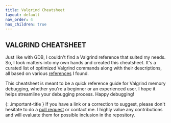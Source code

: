 ```yaml
---
title: Valgrind Cheatsheet
layout: default
nav_order: 4
has_children: true
---
```


## **VALGRIND CHEATSHEET**

Just like with GDB, I couldn't find a Valgrind reference that suited my needs. So, I took matters into my own hands and created this cheatsheet. It's a curated list of optimized Valgrind commands along with their descriptions, all based on various [references](https://jotavare.github.io/valgrind_cheatsheet/references.html) I found.

This cheatsheet is meant to be a quick reference guide for Valgrind memory debugging, whether you're a beginner or an experienced user. I hope it helps streamline your debugging process. Happy debugging!

{: .important-title }
If you have a link or a correction to suggest, please don't hesitate to do a [pull request](https://github.com/jotavare/jotavare.github.io/pulls) or contact me. I highly value any contributions and will evaluate them for possible inclusion in the repository.